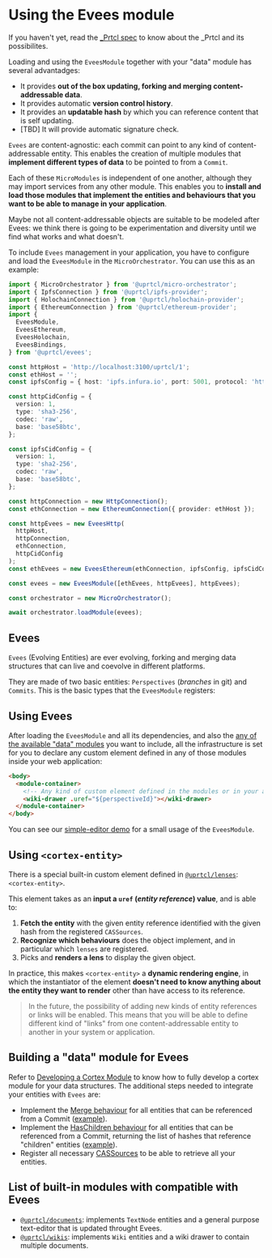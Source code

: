 # Using the Evees module

If you haven't yet, read the [\_Prtcl spec](https://github.com/uprtcl/spec) to know about the \_Prtcl and its possibilites.

Loading and using the `EveesModule` together with your "data" module has several advantadges:

- It provides **out of the box updating, forking and merging content-addressable data**.
- It provides automatic **version control history**.
- It provides an **updatable hash** by which you can reference content that is self updating.
- [TBD] It will provide automatic signature check.

`Evees` are content-agnostic: each commit can point to any kind of content-addressable entity. This enables the creation of multiple modules that **implement different types of data** to be pointed to from a `Commit`.

Each of these `MicroModules` is independent of one another, although they may import services from any other module. This enables you to **install and load those modules that implement the entities and behaviours that you want to be able to manage in your application**.

Maybe not all content-addressable objects are suitable to be modeled after Evees: we think there is going to be experimentation and diversity until we find what works and what doesn't.

To include `Evees` management in your application, you have to configure and load the `EveesModule` in the `MicroOrchestrator`. You can use this as an example:

```ts
import { MicroOrchestrator } from '@uprtcl/micro-orchestrator';
import { IpfsConnection } from '@uprtcl/ipfs-provider';
import { HolochainConnection } from '@uprtcl/holochain-provider';
import { EthereumConnection } from '@uprtcl/ethereum-provider';
import {
  EveesModule,
  EveesEthereum,
  EveesHolochain,
  EveesBindings,
} from '@uprtcl/evees';

const httpHost = 'http://localhost:3100/uprtcl/1';
const ethHost = '';
const ipfsConfig = { host: 'ipfs.infura.io', port: 5001, protocol: 'https' };

const httpCidConfig = {
  version: 1,
  type: 'sha3-256',
  codec: 'raw',
  base: 'base58btc',
};

const ipfsCidConfig = {
  version: 1,
  type: 'sha2-256',
  codec: 'raw',
  base: 'base58btc',
};

const httpConnection = new HttpConnection();
const ethConnection = new EthereumConnection({ provider: ethHost });

const httpEvees = new EveesHttp(
  httpHost,
  httpConnection,
  ethConnection,
  httpCidConfig
);
const ethEvees = new EveesEthereum(ethConnection, ipfsConfig, ipfsCidConfig);

const evees = new EveesModule([ethEvees, httpEvees], httpEvees);

const orchestrator = new MicroOrchestrator();

await orchestrator.loadModule(evees);
```

## Evees

`Evees` (Evolving Entities) are ever evolving, forking and merging data structures that can live and coevolve in different platforms.

They are made of two basic entities: `Perspectives` (_branches_ in git) and `Commits`. This is the basic types that the `EveesModule` registers:

## Using Evees

After loading the `EveesModule` and all its dependencies, and also the [any of the available "data" modules](/modules/modules/uprtcl-documents) you want to include, all the infrastructure is set for you to declare any custom element defined in any of those modules inside your web application:

```html
<body>
  <module-container>
    <!-- Any kind of custom element defined in the modules or in your app is available here -->
    <wiki-drawer .uref="${perspectiveId}"></wiki-drawer>
  </module-container>
</body>
```

You can see our [simple-editor demo](https://github.com/uprtcl/js-uprtcl/tree/develop/demos/simple-editor) for a small usage of the `EveesModule`.

## Using `<cortex-entity>`

There is a special built-in custom element defined in [`@uprtcl/lenses`](https://uprtcl.github.io/js-uprtcl/modules/packages/uprtcl-lenses.html): `<cortex-entity>`.

This element takes as an **input a `uref` (_entity reference_) value**, and is able to:

1. **Fetch the entity** with the given entity reference identified with the given hash from the registered `CASSources`.
2. **Recognize which behaviours** does the object implement, and in particular which `lenses` are registered.
3. Picks and **renders a lens** to display the given object.

In practice, this makes `<cortex-entity>` a **dynamic rendering engine**, in which the instantiator of the element **doesn't need to know anything about the entity they want to render** other than have access to its reference.

> In the future, the possibility of adding new kinds of entity references or links will be enabled. This means that you will be able to define different kind of "links" from one content-addressable entity to another in your system or application.

## Building a "data" module for Evees

Refer to [Developing a Cortex Module](/guides/cortex/what-is-cortex) to know how to fully develop a cortex module for your data structures. The additional steps needed to integrate your entities with `Evees` are:

- Implement the [Merge behaviour](https://github.com/uprtcl/js-uprtcl/blob/master/modules/evees/src/behaviours/merge.ts) for all entities that can be referenced from a Commit ([example](https://github.com/uprtcl/js-uprtcl/blob/master/modules/documents/src/patterns/text-node.pattern.ts)).
- Implement the [HasChildren behaviour](https://github.com/uprtcl/js-uprtcl/blob/develop/packages/cortex/src/behaviour/has-links.ts) for all entities that can be referenced from a Commit, returning the list of hashes that reference "children" entities ([example](https://github.com/uprtcl/js-uprtcl/blob/master/modules/wikis/src/patterns/wiki.entity.ts)).
- Register all necessary [CASSources](/guides/cortex/building-blocks/sources) to be able to retrieve all your entities.

## List of built-in modules with compatible with Evees

- [`@uprtcl/documents`](/modules/modules/uprtcl-documents): implements `TextNode` entities and a general purpose text-editor that is updated throught Evees.
- [`@uprtcl/wikis`](/modules/modules/uprtcl-wikis): implements `Wiki` entities and a wiki drawer to contain multiple documents.
